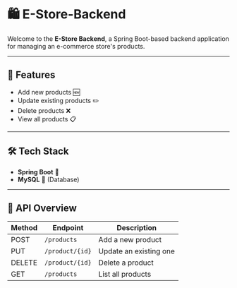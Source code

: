 # 🛍️ E-Store-Backend

Welcome to the **E-Store Backend**, a Spring Boot-based backend application for managing an e-commerce store's products. 

---

## 🚀 Features
- Add new products 🆕
- Update existing products ✏️
- Delete products ❌
- View all products 📋

---

## 🛠️ Tech Stack
- **Spring Boot** 🌱
- **MySQL** 🐬 (Database)

---

## 📂 API Overview
| Method | Endpoint          | Description             |
|--------|-------------------|-------------------------|
| POST   | `/products`       | Add a new product       |
| PUT    | `/product/{id}`  | Update an existing one  |
| DELETE | `/product/{id}`  | Delete a product        |
| GET    | `/products`       | List all products       |
